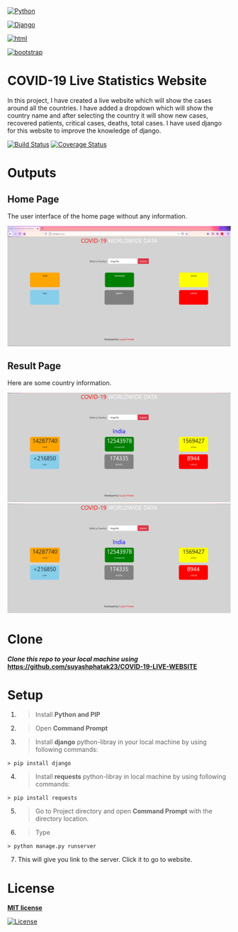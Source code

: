 <a href="https://www.python.org"><img src="https://www.python.org/static/community_logos/python-logo-master-v3-TM.png" title="Python" width="500px" height="200px" alt="Python"></a>

<a href="https://www.djangoproject.com"><img src="https://static.djangoproject.com/img/logos/django-logo-negative.png" title="Django" width="500px" height="200px" alt="Django"></a>

<a href="#"><img src="https://www.pngitem.com/pimgs/m/206-2069813_file-css-and-html-css-logo-svg-hd.png" title="html" width="300px" height="auto" alt="html"></a>

<a href="https://getbootstrap.com/"><img src="https://getbootstrap.com/docs/4.0/assets/brand/bootstrap-social-logo.png" title="bootstrap" width="300px" height="auto" alt="bootstrap"></a>

# COVID-19 Live Statistics Website
In this project, I have created a live website which will show the cases around all the countries. I have added a dropdown which will show the country name and after selecting the country it will show new cases, recovered patients, critical cases, deaths, total cases. I have used django for this website to improve the knowledge of django. 

[![Build Status](http://img.shields.io/travis/badges/badgerbadgerbadger.svg?style=flat-square)](https://travis-ci.org/badges/badgerbadgerbadger)
[![Coverage Status](http://img.shields.io/coveralls/badges/badgerbadgerbadger.svg?style=flat-square)](https://coveralls.io/r/badges/badgerbadgerbadger)

# Outputs

## Home Page
The user interface of the home page without any information.

<img src="https://github.com/suyashphatak23/COVID-19-LIVE-WEBSITE/blob/main/outputs/home_page.PNG" title="Home" width="auto" height="auto" alt="Home">

## Result Page
Here are some country information.

<img src="https://github.com/suyashphatak23/COVID-19-LIVE-WEBSITE/blob/main/outputs/o1.PNG" title="Result" width="auto" height="auto" alt="Result">

<img src="https://github.com/suyashphatak23/COVID-19-LIVE-WEBSITE/blob/main/outputs/o1.PNG" title="Result" width="auto" height="auto" alt="Result">

# Clone

***Clone this repo to your local machine using*** **https://github.com/suyashphatak23/COVID-19-LIVE-WEBSITE**

# Setup

1. > Install **Python and PIP**
2. > Open **Command Prompt**
3. > Install **django** python-libray in your local machine by using following commands:

```shell
> pip install django
```

4. > Install **requests** python-libray in local machine by using following commands:

```shell
> pip install requests
```

5. > Go to Project directory and open **Command Prompt** with the directory location.

6. >Type
```shell
> python manage.py runserver
```

7. This will give you link to the server. Click it to go to website.

# License

**[MIT license](http://opensource.org/licenses/mit-license.php)**

[![License](http://img.shields.io/:license-mit-blue.svg?style=flat-square)](http://badges.mit-license.org)
